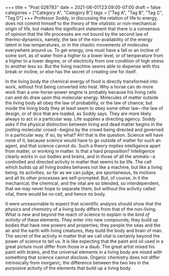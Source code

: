 +++
title = "Post 026783"
date = 2021-06-01T23:09:05-07:00
draft = false
categories = ["Category A", "Category B"]
tags = ["Tag A", "Tag B", "Tag C", "Tag D"]
+++
Professor Soddy, in discussing the relation of life to energy, does not commit himself to the theory of the vitalistic or non-mechanical origin of life, but makes the significant statement that there is a consensus of opinion that the life processes are not bound by the second law of thermo-dynamics, namely, the law of the non-availability of the energy latent in low temperatures, or in the chaotic movements of molecules everywhere around us. To get energy, one must have a fall or an incline of some sort, as of water from a higher to a lower level, or of temperature from a higher to a lower degree, or of electricity from one condition of high stress to another less so. But the living machine seems able to dispense with this break or incline, or else has the secret of creating one for itself.

In the living body the chemical energy of food is directly transformed into work, without first being converted into heat. Why a horse can do more work than a one-horse-power engine is probably because his living cells can and do draw upon this molecular energy. Molecules of matter outside the living body all obey the law of probability, or the law of chance; but inside the living body they at least seem to obey some other law--the law of design, or of dice that are loaded, as Soddy says. They are more likely always to act in a particular way. Life supplies a directing agency. Soddy asks if the physical distinction between living and dead matter begins in the jostling molecular crowd--begins by the crowd being directed and governed in a particular way. If so, by what? Ah! that is the question. Science will have none of it, because science would have to go outside of matter for such an agent, and that science cannot do. Such a theory implies intelligence apart from matter, or working in matter. Is that a hard proposition? Intelligence clearly works in our bodies and brains, and in those of all the animals--a controlled and directed activity in matter that seems to be life. The cell which builds up all living bodies behaves not like a machine, but like a living being; its activities, so far as we can judge, are spontaneous, its motions and all its other processes are self-prompted. But, of course, in it the mechanical, the chemical, and the vital are so blended, so interdependent, that we may never hope to separate them; but without the activity called vital, there would be no cell, and hence no body.

It were unreasonable to expect that scientific analysis should show that the physics and chemistry of a living body differs from that of the non-living. What is new and beyond the reach of science to explain is the _kind of activity_ of these elements. They enter into new compounds; they build up bodies that have new powers and properties; they people the seas and the air and the earth with living creatures, they build the body and brain of man. The secret of the activity in matter that we call vital is certainly beyond the power of science to tell us. It is like expecting that the paint and oil used in a great picture must differ from those in a daub. The great artist mixed his paint with brains, and the universal elements in a living body are mixed with something that science cannot disclose. Organic chemistry does not differ intrinsically from inorganic; the difference between the two lies in the purposive activity of the elements that build up a living body.
